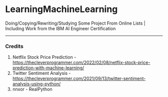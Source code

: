 # LearningMachineLearning
Doing/Copying/Rewriting/Studying Some Project From Online Lists | Including Work from the IBM AI Engineer Certification

---

### Credits
1. Netflix Stock Price Prediction - https://thecleverprogrammer.com/2022/02/08/netflix-stock-price-prediction-with-machine-learning/
2. Twitter Sentiment Analysis - https://thecleverprogrammer.com/2021/09/13/twitter-sentiment-analysis-using-python/
3. nnxor - RealPython
